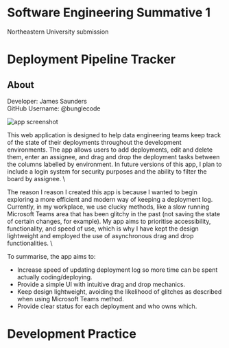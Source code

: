 # Software Engineering Summative 1
Northeastern University submission

# Deployment Pipeline Tracker
## About
Developer: James Saunders \
GitHub Username: @bunglecode

![app screenshot](https://github.com/bunglecode/se-jun-24/assets/53307096/9517c99e-f10d-4192-8098-c98ec320054e)

This web application is designed to help data engineering teams keep track of the state of their deployments throughout the development environments. The app allows users to add deployments, edit and delete them, enter an assignee, and drag and drop the deployment tasks between the columns labelled by environment. In future versions of this app, I plan to include a login system for security purposes and the ability to filter the board by assignee. \\

The reason I reason I created this app is because I wanted to begin exploring a more efficient and modern way of keeping a deployment log. Currently, in my workplace, we use clucky methods, like a slow running Microsoft Teams area that has been glitchy in the past (not saving the state of certain changes, for example). My app aims to prioritise accessibility, functionality, and speed of use, which is why I have kept the design lightweight and employed the use of asynchronous drag and drop functionalities. \\

To summarise, the app aims to:
- Increase speed of updating deployment log so more time can be spent actually coding/deploying.
- Provide a simple UI with intuitive drag and drop mechanics.
- Keep design lightweight, avoiding the likelihood of glitches as described when using Microsoft Teams method.
- Provide clear status for each deployment and who owns which.

# Development Practice
